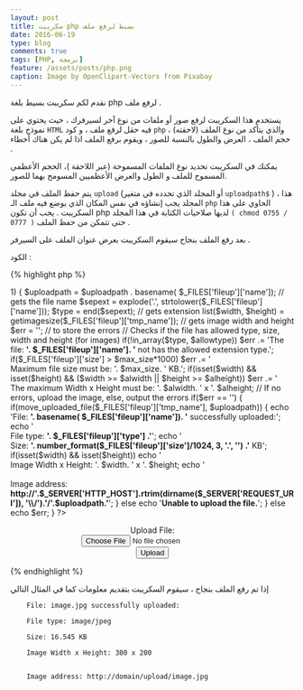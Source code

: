```yaml
---
layout: post
title: سكريبت php بسيط لرفع ملف
date: 2016-06-19
type: blog
comments: true
tags: [PHP, برمجة]
feature: /assets/posts/php.png
caption: Image by OpenClipart-Vectors from Pixabay 
---
```


نقدم لكم سكريبت بسيط بلغة php لرفع ملف .


يستخدم هذا السكريبت لرفع صور أو ملفات من نوع آخر لسيرفرك ،<!--more--> حيث يحتوي على نموذج بلغة `HTML` فيه حقل لرفع ملف ، و كود `php` والذي يتأكد من نوع الملف (لاحقته) ، حجم الملف ، العرض والطول بالنسبة للصور ، ويقوم برفع الملف اذا لم يكن هناك أخطاء .


يمكنك في السكريبت تحديد نوع الملفات المسموحة (عبر اللاحقة )، الحجم الأعظمي المسموح للملف و الطول والعرض الأعظميين المسومح بهما للصور.


يتم حفظ الملف في مجلد `upload` (أو المجلد الذي تحدده في متغير `uploadpath$` )  ، هذا المجلد يجب إنشاؤه في نفس المكان الذي يوضع فيه ملف الـ `php` الحاوي على هذا السكريبت . يجب أن تكون php لديها صلاحيات الكتابة في هذا المجلد `( chmod 0755 / 0777 )` حتى تتمكن من حفظ الملف .


بعد رفع الملف بنجاح سيقوم السكريبت بعرض عنوان الملف على السيرفر .


الكود :

{% highlight php %}

<?php
// Simple PHP Upload Script:  http://coursesweb.net/php-mysql/

$uploadpath = 'upload/';      // directory to store the uploaded files
$max_size = 2000;          // maximum file size, in KiloBytes
$alwidth = 900;            // maximum allowed width, in pixels
$alheight = 800;           // maximum allowed height, in pixels
$allowtype = array('bmp', 'gif', 'jpg', 'jpe', 'png');        // allowed extensions

if(isset($_FILES['fileup']) && strlen($_FILES['fileup']['name']) > 1) {
  $uploadpath = $uploadpath . basename( $_FILES['fileup']['name']);       // gets the file name
  $sepext = explode('.', strtolower($_FILES['fileup']['name']));
  $type = end($sepext);       // gets extension
  list($width, $height) = getimagesize($_FILES['fileup']['tmp_name']);     // gets image width and height
  $err = '';         // to store the errors

  // Checks if the file has allowed type, size, width and height (for images)
  if(!in_array($type, $allowtype)) $err .= 'The file: <b>'. $_FILES['fileup']['name']. '</b> not has the allowed extension type.';
  if($_FILES['fileup']['size'] > $max_size*1000) $err .= '<br/>Maximum file size must be: '. $max_size. ' KB.';
  if(isset($width) && isset($height) && ($width >= $alwidth || $height >= $alheight)) $err .= '<br/>The maximum Width x Height must be: '. $alwidth. ' x '. $alheight;

  // If no errors, upload the image, else, output the errors
  if($err == '') {
    if(move_uploaded_file($_FILES['fileup']['tmp_name'], $uploadpath)) { 
      echo 'File: <b>'. basename( $_FILES['fileup']['name']). '</b> successfully uploaded:';
      echo '<br/>File type: <b>'. $_FILES['fileup']['type'] .'</b>';
      echo '<br />Size: <b>'. number_format($_FILES['fileup']['size']/1024, 3, '.', '') .'</b> KB';
      if(isset($width) && isset($height)) echo '<br/>Image Width x Height: '. $width. ' x '. $height;
      echo '<br/><br/>Image address: <b>http://'.$_SERVER['HTTP_HOST'].rtrim(dirname($_SERVER['REQUEST_URI']), '\\/').'/'.$uploadpath.'</b>';
    }
    else echo '<b>Unable to upload the file.</b>';
  }
  else echo $err;
}
?> 
<div style="margin:1em auto; width:333px; text-align:center;">
 <form action="<?php echo $_SERVER['PHP_SELF']; ?>" method="POST" enctype="multipart/form-data"> 
  Upload File: <input type="file" name="fileup" /><br/>
  <input type="submit" name='submit' value="Upload" /> 
 </form>
</div>

{% endhighlight %}

إذا تم رفع الملف بنجاح ، سيقوم السكريبت بتقديم معلومات كما في المثال التالي


		File: image.jpg successfully uploaded:

		File type: image/jpeg

		Size: 16.545 KB

		Image Width x Height: 300 x 200


		Image address: http://domain/upload/image.jpg
